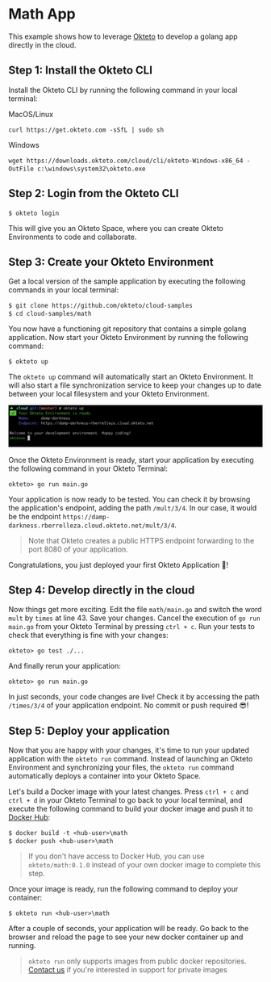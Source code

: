 # Math App

This example shows how to leverage [Okteto](https://cloud.okteto.com) to develop a golang app directly in the cloud. 

## Step 1: Install the Okteto CLI

Install the Okteto CLI by running the following command in your local terminal:

MacOS/Linux

```console
curl https://get.okteto.com -sSfL | sudo sh
```

Windows

```console
wget https://downloads.okteto.com/cloud/cli/okteto-Windows-x86_64 -OutFile c:\windows\system32\okteto.exe
```

## Step 2: Login from the Okteto CLI

```console
$ okteto login
```

This will give you an Okteto Space, where you can create Okteto Environments to code and collaborate.

## Step 3: Create your Okteto Environment

Get a local version of the sample application by executing the following commands in your local terminal:

```console
$ git clone https://github.com/okteto/cloud-samples
$ cd cloud-samples/math
```

You now have a functioning git repository that contains a simple golang application. Now start your Okteto Environment by running the following command:

```console
$ okteto up
```

The `okteto up` command will automatically start an Okteto Environment. It will also start a file synchronization service to keep your changes up to date between your local filesystem and your Okteto Environment. 

<img class="center" src="images/okteto-up.png" width="900" />

Once the Okteto Environment is ready, start your application by executing the following command in your Okteto Terminal:

```console
okteto> go run main.go
```

Your application is now ready to be tested. You can check it by browsing the application's endpoint, adding the path `/mult/3/4`. In our case, it would be the endpoint `https://damp-darkness.rberrelleza.cloud.okteto.net/mult/3/4`.

> Note that Okteto creates a public HTTPS endpoint forwarding to the port 8080 of your application.

Congratulations, you just deployed your first Okteto Application 🚀! 

## Step 4: Develop directly in the cloud

Now things get more exciting. Edit the file `math/main.go` and switch the word `mult` by `times` at line 43. Save your changes. Cancel the execution of `go run main.go` from your Okteto Terminal by pressing `ctrl + c`. Run your tests to check that everything is fine with your changes:

```console
okteto> go test ./...
```

And finally rerun your application:

```console
okteto> go run main.go
```

In just seconds, your code changes are live! Check it by accessing the path `/times/3/4` of your application endpoint. No commit or push required 😎!

## Step 5: Deploy your application

Now that you are happy with your changes, it's time to run your updated application with the `okteto run` command. Instead of launching an Okteto Environment and synchronizing your files, the `okteto run` command automatically deploys a container into your Okteto Space.

Let's build a Docker image with your latest changes. Press `ctrl + c` and `ctrl + d` in your Okteto Terminal to go back to your local terminal, and execute the following command to build your docker image and push it to [Docker Hub](https://docs.docker.com/docker-hub/repos/):

```console
$ docker build -t <hub-user>\math
$ docker push <hub-user>\math
```

> If you don't have access to Docker Hub, you can use `okteto/math:0.1.0` instead of your own docker image to complete this step.

Once your image is ready, run the following command to deploy your container:

```console
$ okteto run <hub-user>\math
```

After a couple of seconds, your application will be ready. Go back to the browser and reload the page to see your new docker container up and running. 

> `okteto run` only supports images from public docker repositories. [Contact us](mailto:sales@okteto.com?Subject=Support%20for%20private%20images) if you're interested in support for private images
